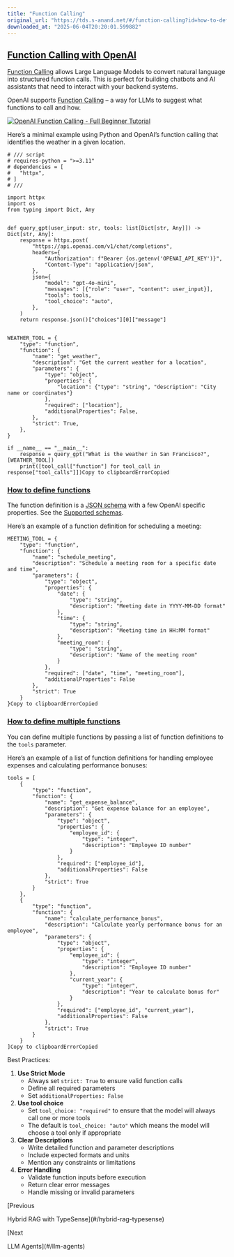 ```yaml
---
title: "Function Calling"
original_url: "https://tds.s-anand.net/#/function-calling?id=how-to-define-functions"
downloaded_at: "2025-06-04T20:20:01.599882"
---
```


[Function Calling with OpenAI](#/function-calling?id=function-calling-with-openai)
----------------------------------------------------------------------------------

[Function Calling](https://platform.openai.com/docs/guides/function-calling) allows Large Language Models to convert natural language into structured function calls. This is perfect for building chatbots and AI assistants that need to interact with your backend systems.

OpenAI supports [Function Calling](https://platform.openai.com/docs/guides/function-calling) – a way for LLMs to suggest what functions to call and how.

[![OpenAI Function Calling - Full Beginner Tutorial](https://i.ytimg.com/vi_webp/aqdWSYWC_LI/sddefault.webp)](https://youtu.be/aqdWSYWC_LI)

Here’s a minimal example using Python and OpenAI’s function calling that identifies the weather in a given location.

```
# /// script
# requires-python = ">=3.11"
# dependencies = [
#   "httpx",
# ]
# ///

import httpx
import os
from typing import Dict, Any


def query_gpt(user_input: str, tools: list[Dict[str, Any]]) -> Dict[str, Any]:
    response = httpx.post(
        "https://api.openai.com/v1/chat/completions",
        headers={
            "Authorization": f"Bearer {os.getenv('OPENAI_API_KEY')}",
            "Content-Type": "application/json",
        },
        json={
            "model": "gpt-4o-mini",
            "messages": [{"role": "user", "content": user_input}],
            "tools": tools,
            "tool_choice": "auto",
        },
    )
    return response.json()["choices"][0]["message"]


WEATHER_TOOL = {
    "type": "function",
    "function": {
        "name": "get_weather",
        "description": "Get the current weather for a location",
        "parameters": {
            "type": "object",
            "properties": {
                "location": {"type": "string", "description": "City name or coordinates"}
            },
            "required": ["location"],
            "additionalProperties": False,
        },
        "strict": True,
    },
}

if __name__ == "__main__":
    response = query_gpt("What is the weather in San Francisco?", [WEATHER_TOOL])
    print([tool_call["function"] for tool_call in response["tool_calls"]])Copy to clipboardErrorCopied
```

### [How to define functions](#/function-calling?id=how-to-define-functions)

The function definition is a [JSON schema](https://json-schema.org/) with a few OpenAI specific properties.
See the [Supported schemas](https://platform.openai.com/docs/guides/structured-outputs#supported-schemas).

Here’s an example of a function definition for scheduling a meeting:

```
MEETING_TOOL = {
    "type": "function",
    "function": {
        "name": "schedule_meeting",
        "description": "Schedule a meeting room for a specific date and time",
        "parameters": {
            "type": "object",
            "properties": {
                "date": {
                    "type": "string",
                    "description": "Meeting date in YYYY-MM-DD format"
                },
                "time": {
                    "type": "string",
                    "description": "Meeting time in HH:MM format"
                },
                "meeting_room": {
                    "type": "string",
                    "description": "Name of the meeting room"
                }
            },
            "required": ["date", "time", "meeting_room"],
            "additionalProperties": False
        },
        "strict": True
    }
}Copy to clipboardErrorCopied
```

### [How to define multiple functions](#/function-calling?id=how-to-define-multiple-functions)

You can define multiple functions by passing a list of function definitions to the `tools` parameter.

Here’s an example of a list of function definitions for handling employee expenses and calculating performance bonuses:

```
tools = [
    {
        "type": "function",
        "function": {
            "name": "get_expense_balance",
            "description": "Get expense balance for an employee",
            "parameters": {
                "type": "object",
                "properties": {
                    "employee_id": {
                        "type": "integer",
                        "description": "Employee ID number"
                    }
                },
                "required": ["employee_id"],
                "additionalProperties": False
            },
            "strict": True
        }
    },
    {
        "type": "function",
        "function": {
            "name": "calculate_performance_bonus",
            "description": "Calculate yearly performance bonus for an employee",
            "parameters": {
                "type": "object",
                "properties": {
                    "employee_id": {
                        "type": "integer",
                        "description": "Employee ID number"
                    },
                    "current_year": {
                        "type": "integer",
                        "description": "Year to calculate bonus for"
                    }
                },
                "required": ["employee_id", "current_year"],
                "additionalProperties": False
            },
            "strict": True
        }
    }
]Copy to clipboardErrorCopied
```

Best Practices:

1. **Use Strict Mode**
   * Always set `strict: True` to ensure valid function calls
   * Define all required parameters
   * Set `additionalProperties: False`
2. **Use tool choice**
   * Set `tool_choice: "required"` to ensure that the model will always call one or more tools
   * The default is `tool_choice: "auto"` which means the model will choose a tool only if appropriate
3. **Clear Descriptions**
   * Write detailed function and parameter descriptions
   * Include expected formats and units
   * Mention any constraints or limitations
4. **Error Handling**
   * Validate function inputs before execution
   * Return clear error messages
   * Handle missing or invalid parameters

[Previous

Hybrid RAG with TypeSense](#/hybrid-rag-typesense)

[Next

LLM Agents](#/llm-agents)